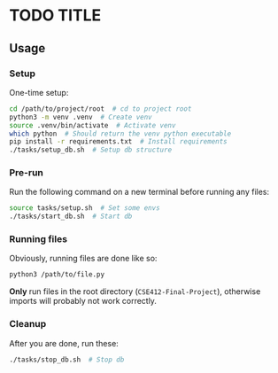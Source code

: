 # TODO TITLE

## Usage
### Setup
One-time setup:
```bash
cd /path/to/project/root  # cd to project root
python3 -m venv .venv  # Create venv
source .venv/bin/activate  # Activate venv
which python  # Should return the venv python executable
pip install -r requirements.txt  # Install requirements
./tasks/setup_db.sh  # Setup db structure
```

### Pre-run
Run the following command on a new terminal before running any files:
```bash
source tasks/setup.sh  # Set some envs
./tasks/start_db.sh  # Start db
```

### Running files
Obviously, running files are done like so:
```bash
python3 /path/to/file.py
```
**Only** run files in the root directory (`CSE412-Final-Project`), otherwise imports will probably not work correctly.

### Cleanup
After you are done, run these:
```bash
./tasks/stop_db.sh  # Stop db
```
